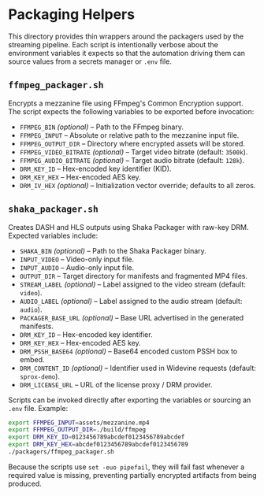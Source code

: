 # Packaging Helpers

This directory provides thin wrappers around the packagers used by the
streaming pipeline. Each script is intentionally verbose about the
environment variables it expects so that the automation driving them can
source values from a secrets manager or `.env` file.

## `ffmpeg_packager.sh`

Encrypts a mezzanine file using FFmpeg's Common Encryption support. The script
expects the following variables to be exported before invocation:

- `FFMPEG_BIN` *(optional)* – Path to the FFmpeg binary.
- `FFMPEG_INPUT` – Absolute or relative path to the mezzanine input file.
- `FFMPEG_OUTPUT_DIR` – Directory where encrypted assets will be stored.
- `FFMPEG_VIDEO_BITRATE` *(optional)* – Target video bitrate (default: `3500k`).
- `FFMPEG_AUDIO_BITRATE` *(optional)* – Target audio bitrate (default: `128k`).
- `DRM_KEY_ID` – Hex-encoded key identifier (KID).
- `DRM_KEY_HEX` – Hex-encoded AES key.
- `DRM_IV_HEX` *(optional)* – Initialization vector override; defaults to all zeros.

## `shaka_packager.sh`

Creates DASH and HLS outputs using Shaka Packager with raw-key DRM. Expected
variables include:

- `SHAKA_BIN` *(optional)* – Path to the Shaka Packager binary.
- `INPUT_VIDEO` – Video-only input file.
- `INPUT_AUDIO` – Audio-only input file.
- `OUTPUT_DIR` – Target directory for manifests and fragmented MP4 files.
- `STREAM_LABEL` *(optional)* – Label assigned to the video stream (default: `video`).
- `AUDIO_LABEL` *(optional)* – Label assigned to the audio stream (default: `audio`).
- `PACKAGER_BASE_URL` *(optional)* – Base URL advertised in the generated manifests.
- `DRM_KEY_ID` – Hex-encoded key identifier.
- `DRM_KEY_HEX` – Hex-encoded AES key.
- `DRM_PSSH_BASE64` *(optional)* – Base64 encoded custom PSSH box to embed.
- `DRM_CONTENT_ID` *(optional)* – Identifier used in Widevine requests (default: `sprox-demo`).
- `DRM_LICENSE_URL` – URL of the license proxy / DRM provider.

Scripts can be invoked directly after exporting the variables or sourcing an
`.env` file. Example:

```bash
export FFMPEG_INPUT=assets/mezzanine.mp4
export FFMPEG_OUTPUT_DIR=./build/ffmpeg
export DRM_KEY_ID=0123456789abcdef0123456789abcdef
export DRM_KEY_HEX=abcdef0123456789abcdef0123456789
./packagers/ffmpeg_packager.sh
```

Because the scripts use `set -euo pipefail`, they will fail fast whenever a
required value is missing, preventing partially encrypted artifacts from being
produced.
